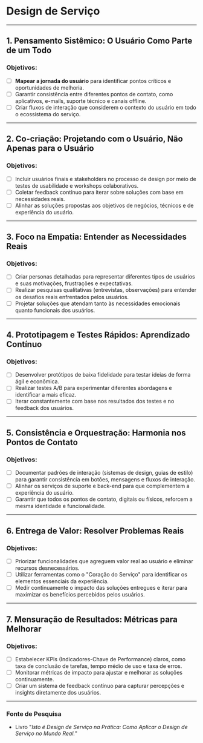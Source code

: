 # Design de Serviço

---

## **1. Pensamento Sistêmico: O Usuário Como Parte de um Todo**
### Objetivos:
- [ ] **Mapear a jornada do usuário** para identificar pontos críticos e oportunidades de melhoria.
- [ ] Garantir consistência entre diferentes pontos de contato, como aplicativos, e-mails, suporte técnico e canais offline.
- [ ] Criar fluxos de interação que considerem o contexto do usuário em todo o ecossistema do serviço.

---

## **2. Co-criação: Projetando com o Usuário, Não Apenas para o Usuário**
### Objetivos:
- [ ] Incluir usuários finais e stakeholders no processo de design por meio de testes de usabilidade e workshops colaborativos.
- [ ] Coletar feedback contínuo para iterar sobre soluções com base em necessidades reais.
- [ ] Alinhar as soluções propostas aos objetivos de negócios, técnicos e de experiência do usuário.

---

## **3. Foco na Empatia: Entender as Necessidades Reais**
### Objetivos:
- [ ] Criar personas detalhadas para representar diferentes tipos de usuários e suas motivações, frustrações e expectativas.
- [ ] Realizar pesquisas qualitativas (entrevistas, observações) para entender os desafios reais enfrentados pelos usuários.
- [ ] Projetar soluções que atendam tanto às necessidades emocionais quanto funcionais dos usuários.

---

## **4. Prototipagem e Testes Rápidos: Aprendizado Contínuo**
### Objetivos:
- [ ] Desenvolver protótipos de baixa fidelidade para testar ideias de forma ágil e econômica.
- [ ] Realizar testes A/B para experimentar diferentes abordagens e identificar a mais eficaz.
- [ ] Iterar constantemente com base nos resultados dos testes e no feedback dos usuários.

---

## **5. Consistência e Orquestração: Harmonia nos Pontos de Contato**
### Objetivos:
- [ ] Documentar padrões de interação (sistemas de design, guias de estilo) para garantir consistência em botões, mensagens e fluxos de interação.
- [ ] Alinhar os serviços de suporte e back-end para que complementem a experiência do usuário.
- [ ] Garantir que todos os pontos de contato, digitais ou físicos, reforcem a mesma identidade e funcionalidade.

---

## **6. Entrega de Valor: Resolver Problemas Reais**
### Objetivos:
- [ ] Priorizar funcionalidades que agreguem valor real ao usuário e eliminar recursos desnecessários.
- [ ] Utilizar ferramentas como o "Coração do Serviço" para identificar os elementos essenciais da experiência.
- [ ] Medir continuamente o impacto das soluções entregues e iterar para maximizar os benefícios percebidos pelos usuários.

---

## **7. Mensuração de Resultados: Métricas para Melhorar**
### Objetivos:
- [ ] Estabelecer KPIs (Indicadores-Chave de Performance) claros, como taxa de conclusão de tarefas, tempo médio de uso e taxa de erros.
- [ ] Monitorar métricas de impacto para ajustar e melhorar as soluções continuamente.
- [ ] Criar um sistema de feedback contínuo para capturar percepções e insights diretamente dos usuários.

---

### **Fonte de Pesquisa**

- Livro "*Isto é Design de Serviço na Prática: Como Aplicar o Design de Serviço no Mundo Real.*"
